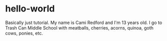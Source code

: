 # hello-world
Basically just tutorial.
My name is Cami Redford and I'm 13 years old. I go to Trash Can Middle School with meatballs, cherries, acorns, quinoa, goth cows, ponies, etc.
